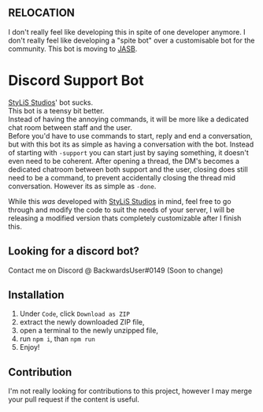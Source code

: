 ## RELOCATION
I don't really feel like developing this in spite of one developer anymore.
I don't really feel like developing a "spite bot" over a customisable bot for the community.
This bot is moving to [JASB](https://github.com/backwardsuser/jasb/).

# Discord Support Bot

[StyLiS Studios](https://www.roblox.com/groups/1103278/StyLiS-Studios#!/about)' bot sucks.  
This bot is a teensy bit better.  
Instead of having the annoying commands, it will be more like a dedicated chat room between staff and the user.  
Before you'd have to use commands to start, reply and end a conversation, but with this bot its as simple as having a conversation with the bot. Instead of starting with `-support` you can start just by saying something, it doesn't even need to be coherent. After opening a thread, the DM's becomes a dedicated chatroom between both support and the user, closing does still need to be a command, to prevent accidentally closing the thread mid conversation. However its as simple as `-done`.  
  
While this *was* developed with [StyLiS Studios](https://www.roblox.com/groups/1103278/StyLiS-Studios#!/about) in mind, feel free to go through and modify the code to suit the needs of your server, I will be releasing a modified version thats completely customizable after I finish this. 
  
## Looking for a discord bot?
Contact me on Discord @ BackwardsUser#0149 (Soon to change)
  
## Installation

1. Under `Code`, click `Download as ZIP`
2. extract the newly downloaded ZIP file,
3. open a terminal to the newly unzipped file,
4. run `npm i`, than `npm run`
5. Enjoy!
  

## Contribution
I'm not really looking for contributions to this project, however I may merge your pull request if the content is useful.
